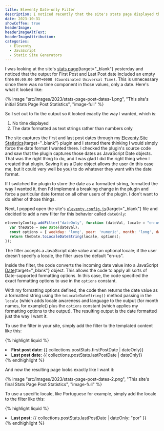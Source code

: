 ```yaml
---
title: Eleventy Date-only Filter
description: I noticed recently that the site's stats page displayed the first and last post dates with time information even though the values only contained dates. I created a simple Eleventy Filter to trim them to date only with the format I wanted. This post shows how I did it.
date: 2023-10-31
showCoffee: true
headerImage: 
headerImageAltText: 
headerImageAttribution: 
categories:
  - Eleventy
  - JavaScript  
  - Static Site Generators
---
```


I was looking at the site's [stats page](/about/statistics/){target="_blank"} yesterday and noticed that the output for First Post and Last Post date included an empty time `00:00:00 GMT+0000 (Coordinated Universal Time)`.  This is unnecessary since there was no time component in those values, only a date. Here's what it looked like:

{% image "src/images/2023/stats-page-post-dates-1.png", "This site's initial Stats Page Post Statistics", "image-full" %}

So I set out to fix the output so it looked exactly the way I wanted, which is:

1. No time displayed
2. The date formatted as text strings rather than numbers only

The site captures the first and last post dates through my [Eleventy Site Statistics](/posts/2023/eleventy-site-statistics/){target="_blank"} plugin and I started there thinking I would simply force the date format I wanted there. I checked the plugin's source code and saw that the plugin captures those dates as JavaScript Date objects. That was the right thing to do, and I was glad I did the right thing when I created that plugin. Saving it as a Date object allows the user (in this case me, but it could very well be you) to do whatever they want with the date format.

If I switched the plugin to store the date as a formatted string, formatted the way I wanted it, then I'd implement a breaking change in the plugin and force a particular date format on all other users of the plugin. I don't want to do either of those things.

Next, I popped open the site's [`eleventy.config.js`](https://github.com/johnwargo/johnwargo-static-11ty/blob/main/eleventy.config.js){target="_blank"} file and decided to add a new filter for this behavior called `dateOnly`:

```js
eleventyConfig.addFilter("dateOnly", function (dateVal, locale = "en-us") {
  var theDate = new Date(dateVal);
  const options = { weekday: 'long', year: 'numeric', month: 'long', day: 'numeric' };
  return theDate.toLocaleDateString(locale, options);
});
```

The filter accepts a JavaScript date value and an optional locale; if the user doesn't specify a locale, the filter uses the default "en-us". 

Inside the filter, the code converts the incoming date value into a JavaScript [Date](https://developer.mozilla.org/en-US/docs/Web/JavaScript/Reference/Global_Objects/Date){target="_blank"} object. This allows the code to apply all sorts of Date-supported formatting options. In this case, the code specified the exact formatting options to use in the `options` constant. 

With my formatting options defined, the code then returns the date value as a formatted string using the `toLocaleDateString()` method passing in the `locale` (which adds locale awareness and language to the output (for month names, for example)) plus the `options` constant (which applies my formatting options to the output). The resulting output is the date formatted just the way I want it.

To use the filter in your site, simply add the filter to the templated content like this:

{% highlight liquid %}
<li>
  <strong>First post date:</strong>
  {{ collections.postStats.firstPostDate | dateOnly}}
</li>
<li>
  <strong>Last post date:</strong>
  {{ collections.postStats.lastPostDate | dateOnly}}
</li>
{% endhighlight %}

And now the resulting page looks exactly like I want it:

{% image "src/images/2023/stats-page-post-dates-2.png", "This site's final Stats Page Post Statistics", "image-full" %}

To use a specific locale, like Portuguese for example, simply add the locale to the filter like this:

{% highlight liquid %}
<li>
  <strong>Last post:</strong>
  {{ collections.postStats.lastPostDate | dateOnly: "por" }}
</li>
{% endhighlight %}
